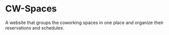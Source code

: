 # CW-Spaces
A website that groups the coworking spaces in one place and organize their reservations and schedules.
